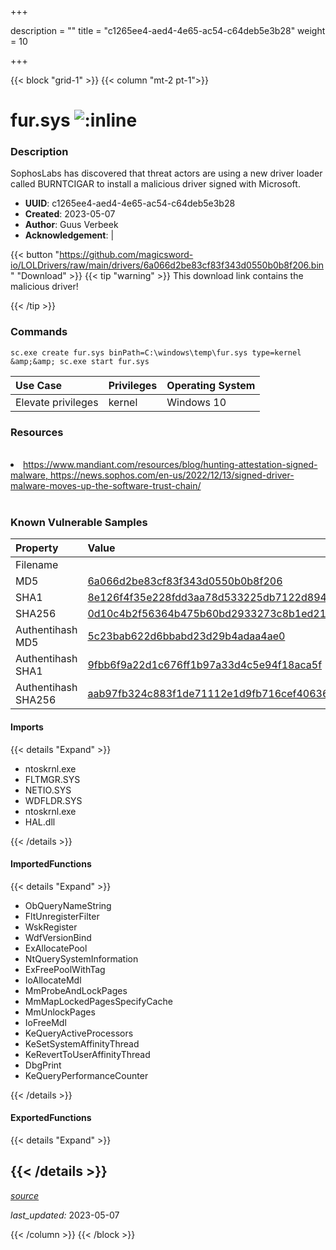 +++

description = ""
title = "c1265ee4-aed4-4e65-ac54-c64deb5e3b28"
weight = 10

+++


{{< block "grid-1" >}}
{{< column "mt-2 pt-1">}}


# fur.sys ![:inline](/images/twitter_verified.png) 


### Description

SophosLabs has discovered that threat actors are using a new driver loader called BURNTCIGAR to install a malicious driver signed with Microsoft.
- **UUID**: c1265ee4-aed4-4e65-ac54-c64deb5e3b28
- **Created**: 2023-05-07
- **Author**: Guus Verbeek
- **Acknowledgement**:  | [](https://twitter.com/)

{{< button "https://github.com/magicsword-io/LOLDrivers/raw/main/drivers/6a066d2be83cf83f343d0550b0b8f206.bin" "Download" >}}
{{< tip "warning" >}}
This download link contains the malicious driver!

{{< /tip >}}

### Commands

```
sc.exe create fur.sys binPath=C:\windows\temp\fur.sys type=kernel &amp;&amp; sc.exe start fur.sys
```

| Use Case | Privileges | Operating System | 
|:---- | ---- | ---- |
| Elevate privileges | kernel | Windows 10 |

### Resources
<br>
<li><a href="https://www.mandiant.com/resources/blog/hunting-attestation-signed-malware, https://news.sophos.com/en-us/2022/12/13/signed-driver-malware-moves-up-the-software-trust-chain/">https://www.mandiant.com/resources/blog/hunting-attestation-signed-malware, https://news.sophos.com/en-us/2022/12/13/signed-driver-malware-moves-up-the-software-trust-chain/</a></li>
<br>

### Known Vulnerable Samples

| Property           | Value |
|:-------------------|:------|
| Filename           |  |
| MD5                | [6a066d2be83cf83f343d0550b0b8f206](https://www.virustotal.com/gui/file/6a066d2be83cf83f343d0550b0b8f206) |
| SHA1               | [8e126f4f35e228fdd3aa78d533225db7122d8945](https://www.virustotal.com/gui/file/8e126f4f35e228fdd3aa78d533225db7122d8945) |
| SHA256             | [0d10c4b2f56364b475b60bd2933273c8b1ed2176353e59e65f968c61e93b7d99](https://www.virustotal.com/gui/file/0d10c4b2f56364b475b60bd2933273c8b1ed2176353e59e65f968c61e93b7d99) |
| Authentihash MD5   | [5c23bab622d6bbabd23d29b4adaa4ae0](https://www.virustotal.com/gui/search/authentihash%253A5c23bab622d6bbabd23d29b4adaa4ae0) |
| Authentihash SHA1  | [9fbb6f9a22d1c676ff1b97a33d4c5e94f18aca5f](https://www.virustotal.com/gui/search/authentihash%253A9fbb6f9a22d1c676ff1b97a33d4c5e94f18aca5f) |
| Authentihash SHA256| [aab97fb324c883f1de71112e1d9fb716cef40636e39a3b9f4a5b8678cf7bde3f](https://www.virustotal.com/gui/search/authentihash%253Aaab97fb324c883f1de71112e1d9fb716cef40636e39a3b9f4a5b8678cf7bde3f) |


#### Imports
{{< details "Expand" >}}
* ntoskrnl.exe
* FLTMGR.SYS
* NETIO.SYS
* WDFLDR.SYS
* ntoskrnl.exe
* HAL.dll

{{< /details >}}
#### ImportedFunctions
{{< details "Expand" >}}
* ObQueryNameString
* FltUnregisterFilter
* WskRegister
* WdfVersionBind
* ExAllocatePool
* NtQuerySystemInformation
* ExFreePoolWithTag
* IoAllocateMdl
* MmProbeAndLockPages
* MmMapLockedPagesSpecifyCache
* MmUnlockPages
* IoFreeMdl
* KeQueryActiveProcessors
* KeSetSystemAffinityThread
* KeRevertToUserAffinityThread
* DbgPrint
* KeQueryPerformanceCounter

{{< /details >}}
#### ExportedFunctions
{{< details "Expand" >}}

{{< /details >}}
-----



[*source*](https://github.com/magicsword-io/LOLDrivers/tree/main/yaml/c1265ee4-aed4-4e65-ac54-c64deb5e3b28.yaml)

*last_updated:* 2023-05-07








{{< /column >}}
{{< /block >}}

